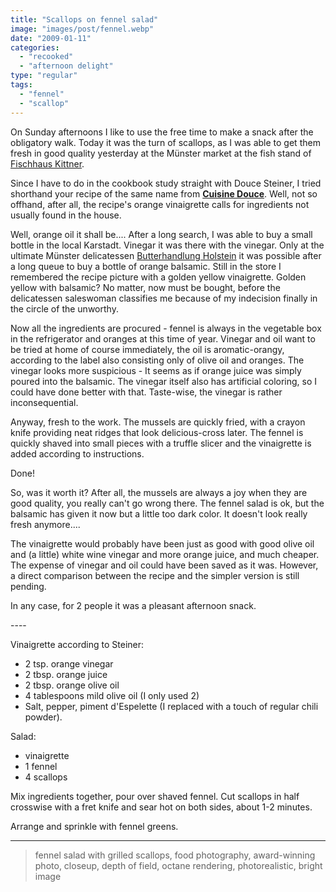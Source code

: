 ```yaml
---
title: "Scallops on fennel salad"
image: "images/post/fennel.webp"
date: "2009-01-11"
categories: 
  - "recooked"
  - "afternoon delight"
type: "regular"
tags: 
  - "fennel"
  - "scallop"
---
```


On Sunday afternoons I like to use the free time to make a snack after the obligatory walk. Today it was the turn of scallops, as I was able to get them fresh in good quality yesterday at the Münster market at the fish stand of [Fischhaus Kittner](http://www.fischhaus-kittner.de).

Since I have to do in the cookbook study straight with Douce Steiner, I tried shorthand your recipe of the same name from **[Cuisine Douce](https://www.feinschmeckerblog.de/2008/09/29/das_kochbuch_des_jahres_kommt_von_douce_steiner_deutschlands_einziger_zwei-sterne-kchin/)**. Well, not so offhand, after all, the recipe's orange vinaigrette calls for ingredients not usually found in the house.

Well, orange oil it shall be.... After a long search, I was able to buy a small bottle in the local Karstadt. Vinegar it was there with the vinegar. Only at the ultimate Münster delicatessen [Butterhandlung Holstein](http://www.butterhandlung-holstein.de/butterhandlung/) it was possible after a long queue to buy a bottle of orange balsamic. Still in the store I remembered the recipe picture with a golden yellow vinaigrette. Golden yellow with balsamic? No matter, now must be bought, before the delicatessen saleswoman classifies me because of my indecision finally in the circle of the unworthy.

Now all the ingredients are procured - fennel is always in the vegetable box in the refrigerator and oranges at this time of year. Vinegar and oil want to be tried at home of course immediately, the oil is aromatic-orangy, according to the label also consisting only of olive oil and oranges. The vinegar looks more suspicious - It seems as if orange juice was simply poured into the balsamic. The vinegar itself also has artificial coloring, so I could have done better with that. Taste-wise, the vinegar is rather inconsequential.

Anyway, fresh to the work. The mussels are quickly fried, with a crayon knife providing neat ridges that look delicious-cross later. The fennel is quickly shaved into small pieces with a truffle slicer and the vinaigrette is added according to instructions.

Done!

So, was it worth it? After all, the mussels are always a joy when they are good quality, you really can't go wrong there. The fennel salad is ok, but the balsamic has given it now but a little too dark color. It doesn't look really fresh anymore....

The vinaigrette would probably have been just as good with good olive oil and (a little) white wine vinegar and more orange juice, and much cheaper. The expense of vinegar and oil could have been saved as it was. However, a direct comparison between the recipe and the simpler version is still pending.

In any case, for 2 people it was a pleasant afternoon snack.

\----

Vinaigrette according to Steiner: 
* 2 tsp. orange vinegar 
* 2 tbsp. orange juice 
* 2 tbsp. orange olive oil 
* 4 tablespoons mild olive oil (I only used 2) 
* Salt, pepper, piment d'Espelette (I replaced with a touch of regular chili powder).

Salad: 

* vinaigrette 
* 1 fennel 
* 4 scallops

Mix ingredients together, pour over shaved fennel. Cut scallops in half crosswise with a fret knife and sear hot on both sides, about 1-2 minutes.

Arrange and sprinkle with fennel greens.

----

> fennel salad with grilled scallops, food photography, award-winning photo, closeup, depth of field, octane rendering, photorealistic, bright image

